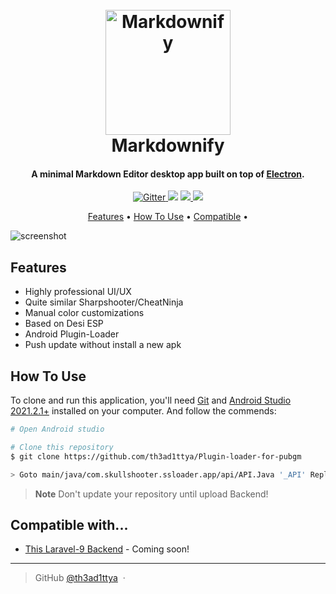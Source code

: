 <h1 align="center">
  <br>
  <a href="http://www.amitmerchant.com/electron-markdownify"><img src="https://raw.githubusercontent.com/amitmerchant1990/electron-markdownify/master/app/img/markdownify.png" alt="Markdownify" width="200"></a>
  <br>
  Markdownify
  <br>
</h1>

<h4 align="center">A minimal Markdown Editor desktop app built on top of <a href="http://electron.atom.io" target="_blank">Electron</a>.</h4>

<p align="center">
  <a href="https://badge.fury.io/js/electron-markdownify">
    <img src="https://badge.fury.io/js/electron-markdownify.svg"
         alt="Gitter">
  </a>
  <a href="https://gitter.im/amitmerchant1990/electron-markdownify"><img src="https://badges.gitter.im/amitmerchant1990/electron-markdownify.svg"></a>
  <a href="https://saythanks.io/to/bullredeyes@gmail.com">
      <img src="https://img.shields.io/badge/SayThanks.io-%E2%98%BC-1EAEDB.svg">
  </a>
  <a href="https://www.paypal.me/AmitMerchant">
    <img src="https://img.shields.io/badge/$-donate-ff69b4.svg?maxAge=2592000&amp;style=flat">
  </a>
</p>

<p align="center">
  <a href="#features">Features</a> •
  <a href="#how-to-use">How To Use</a> •
  <a href="#compatible-with">Compatible</a> •
</p>

![screenshot](https://raw.githubusercontent.com/amitmerchant1990/electron-markdownify/master/app/img/markdownify.gif)

## Features

- Highly professional UI/UX
- Quite similar Sharpshooter/CheatNinja
- Manual color customizations
- Based on Desi ESP
- Android Plugin-Loader
- Push update without install a new apk

## How To Use

To clone and run this application, you'll need [Git](https://git-scm.com) and [Android Studio 2021.2.1+](https://developer.android.com/) installed on your computer. And follow the commends:

```bash
# Open Android studio

# Clone this repository
$ git clone https://github.com/th3ad1ttya/Plugin-loader-for-pubgm

> Goto main/java/com.skullshooter.ssloader.app/api/API.Java '_API' Replace with your server url

```

> **Note**
> Don't update your repository until upload Backend!

## Compatible with...

- [This Laravel-9 Backend](https://github.com/th3ad1ttya/) - Coming soon!

---

> GitHub [@th3ad1ttya](https://github.com/th3ad1ttya) &nbsp;&middot;&nbsp;
